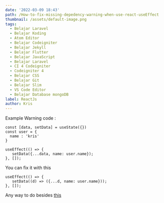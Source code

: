```yaml
---
date: '2022-03-09 18:43'
path: /How-to-fix-missing-depedency-warning-when-use-react-useEffect
thumbnail: /assets/default-image.png
tags:
  - Belajar Laravel
  - Belajar Koding
  - Atom Editor
  - Belajar Codeigniter
  - Belajar Jekyll
  - Belajar Flutter
  - Belajar JavaScript
  - Belajar Laravel
  - CI 4 Codeigniter
  - Codeigniter 4
  - Belajar CSS
  - Belajar Git
  - Belajar Slim
  - VS Code Editor
  - Belajar Database mongoDB
label: ReactJs
author: Kris
---
```

Example Warning code : 

```
const [data, setData] = useState({})
const user = {
  name : 'kris'
}

useEffect(() => {
   setData({...data, name: user.name});
}, []);
```

You can fix it with this

```
useEffect(() => {
   setData((d) => ({...d, name: user.name}));
}, []);
```

Any way to do besides [this](https://stackoverflow.com/questions/55840294/how-to-fix-missing-dependency-warning-when-using-useeffect-react-hook#answer-60327893)
